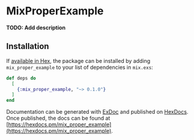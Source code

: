 # MixProperExample

**TODO: Add description**

## Installation

If [available in Hex](https://hex.pm/docs/publish), the package can be installed
by adding `mix_proper_example` to your list of dependencies in `mix.exs`:

```elixir
def deps do
  [
    {:mix_proper_example, "~> 0.1.0"}
  ]
end
```

Documentation can be generated with [ExDoc](https://github.com/elixir-lang/ex_doc)
and published on [HexDocs](https://hexdocs.pm). Once published, the docs can
be found at [https://hexdocs.pm/mix_proper_example](https://hexdocs.pm/mix_proper_example).


